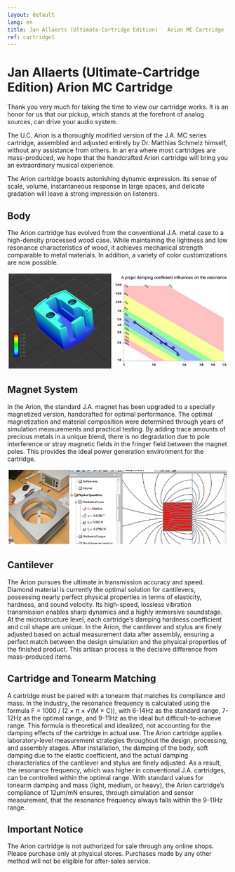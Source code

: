 ```yaml
---
layout: default
lang: en
title: Jan Allaerts (Ultimate-Cartridge Edition)   Arion MC Cartridge
ref: cartridge1
---
```


# Jan Allaerts (Ultimate-Cartridge Edition)   Arion MC Cartridge

Thank you very much for taking the time to view our cartridge works. It is an honor for us that our pickup, which stands at the forefront of analog sources, can drive your audio system.

The U.C. Arion is a thoroughly modified version of the J.A. MC series cartridge, assembled and adjusted entirely by Dr. Matthias Schmelz himself, without any assistance from others. In an era where most cartridges are mass-produced, we hope that the handcrafted Arion cartridge will bring you an extraordinary musical experience.

The Arion cartridge boasts astonishing dynamic expression. Its sense of scale, volume, instantaneous response in large spaces, and delicate gradation will leave a strong impression on listeners.

## Body

The Arion cartridge has evolved from the conventional J.A. metal case to a high-density processed wood case. While maintaining the lightness and low resonance characteristics of wood, it achieves mechanical strength comparable to metal materials. In addition, a variety of color customizations are now possible.

![JA1](/assets/products/JA1.png)

## Magnet System

In the Arion, the standard J.A. magnet has been upgraded to a specially magnetized version, handcrafted for optimal performance. The optimal magnetization and material composition were determined through years of simulation measurements and practical testing. By adding trace amounts of precious metals in a unique blend, there is no degradation due to pole interference or stray magnetic fields in the fringer field between the magnet poles. This provides the ideal power generation environment for the cartridge.

![JA1](/assets/products/JA2.png)

## Cantilever

The Arion pursues the ultimate in transmission accuracy and speed. Diamond material is currently the optimal solution for cantilevers, possessing nearly perfect physical properties in terms of elasticity, hardness, and sound velocity. Its high-speed, lossless vibration transmission enables sharp dynamics and a highly immersive soundstage.
At the microstructure level, each cartridge’s damping hardness coefficient and coil shape are unique. In the Arion, the cantilever and stylus are finely adjusted based on actual measurement data after assembly, ensuring a perfect match between the design simulation and the physical properties of the finished product. This artisan process is the decisive difference from mass-produced items.

## Cartridge and Tonearm Matching

A cartridge must be paired with a tonearm that matches its compliance and mass. In the industry, the resonance frequency is calculated using the formula F = 1000 / (2 × π × √(M × C)), with 6-14Hz as the standard range, 7-12Hz as the optimal range, and 9-11Hz as the ideal but difficult-to-achieve range. This formula is theoretical and idealized, not accounting for the damping effects of the cartridge in actual use.
The Arion cartridge applies laboratory-level measurement strategies throughout the design, processing, and assembly stages. After installation, the damping of the body, soft damping due to the elastic coefficient, and the actual damping characteristics of the cantilever and stylus are finely adjusted. As a result, the resonance frequency, which was higher in conventional J.A. cartridges, can be controlled within the optimal range. With standard values for tonearm damping and mass (light, medium, or heavy), the Arion cartridge’s compliance of 12μm/mN ensures, through simulation and sensor measurement, that the resonance frequency always falls within the 9-11Hz range.

## Important Notice

The Arion cartridge is not authorized for sale through any online shops. Please purchase only at physical stores. Purchases made by any other method will not be eligible for after-sales service.

